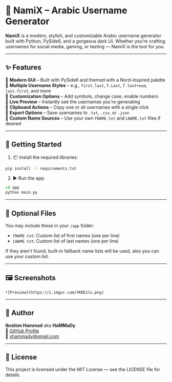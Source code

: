 # 🚀 NamiX – Arabic Username Generator

**NamiX** is a modern, stylish, and customizable Arabic username generator built with Python, PySide6, and a gorgeous dark UI. Whether you’re crafting usernames for social media, gaming, or testing — NamiX is the tool for you.

---

## ✨ Features

🔹 **Modern GUI** – Built with PySide6 and themed with a Nord-inspired palette  
🔹 **Multiple Username Styles** – e.g., `first_last`, `f.Last`, `f.last+num`, `last.first`, and more  
🔹 **Customization Options** – Add symbols, change case, enable numbers  
🔹 **Live Preview** – Instantly see the usernames you're generating  
🔹 **Clipboard Actions** – Copy one or all usernames with a single click  
🔹 **Export Options** – Save usernames to `.txt`, `.csv`, or `.json`  
🔹 **Custom Name Sources** – Use your own `FNAME.txt` and `LNAME.txt` files if desired  

---

## 🧪 Getting Started

1. 📦 Install the required libraries:

```bash
pip install -r requirements.txt
```

2. ▶️ Run the app:

```bash
cd app
python main.py
```

---

## 📂 Optional Files

You may include these in your `/app` folder:

- `FNAME.txt`: Custom list of first names (one per line)
- `LNAME.txt`: Custom list of last names (one per line)

If they aren't found, built-in fallback name lists will be used, also you can use your custom list.

---

## 🖼️ Screenshots

```
![Preview](https://i.imgur.com/YKDE1lu.png)
```

---

## 👤 Author

**Ibrahim Hammad** aka **HaMMaDy**  
🐙 [GitHub Profile](https://github.com/xHaMMaDy)  
📧 [xhammady@gmail.com](mailto:xhammady@gmail.com)

---

## 📄 License

This project is licensed under the MIT License — see the LICENSE file for details.
